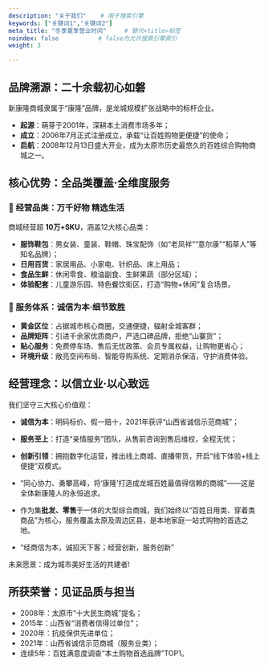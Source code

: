 ```yaml
---
description: "关于我们"    # 用于搜索引擎
keywords: ["关键词1","关键词2"]
meta_title: "冬季夏季营业时间"     # 替代<title>标签
noindex: false           # false为允许搜索引擎索引
weight: 3

---
```


## 品牌溯源：二十余载初心如磐  
新康隆商城隶属于“康隆”品牌，是龙城规模扩张战略中的标杆企业。  
- **起源**：萌芽于2001年，深耕本土消费市场多年；  
- **成立**：2006年7月正式注册成立，承载“让百姓购物更便捷”的使命；  
- **启航**：2008年12月13日盛大开业，成为太原市历史最悠久的百姓综合购物商城之一。  


## 核心优势：全品类覆盖·全维度服务  
### 🛒 经营品类：万千好物 精选生活  
商城经营超 **10万+SKU**，涵盖12大核心品类：  
- **服饰鞋包**：男女装、童装、鞋帽、珠宝配饰（如“老凤祥”“意尔康”“稻草人”等知名品牌）；  
- **日用百货**：家居用品、小家电、针织品、床上用品；  
- **食品生鲜**：休闲零食、粮油副食、生鲜果蔬（部分区域）；  
- **体验配套**：儿童游乐园、特色餐饮街区，打造“购物+休闲”复合场景。  

### 💁 服务体系：诚信为本·细节致胜  
- **黄金区位**：占据城市核心商圈，交通便捷，辐射全城客群；  
- **品牌矩阵**：引进千余家优质商户，严选口碑品牌，拒绝“山寨货”；  
- **贴心服务**：免费停车场、售后无忧政策、会员专属权益，让购物更省心；  
- **环境升级**：敞亮空间布局、智能导购系统、定期消杀保洁，守护消费体验。  


## 经营理念：以信立业·以心致远  
我们坚守三大核心价值观：  
- **诚信为本**：明码标价、假一赔十，2021年获评“山西省诚信示范商城”；  
- **服务至上**：打造“亲情服务”团队，从售前咨询到售后维权，全程无忧；  
- **创新引领**：拥抱数字化运营，推出线上商城、直播带货，开启“线下体验+线上便捷”双模式。  

- “同心协力、勇攀高峰，将‘康隆’打造成龙城百姓最值得信赖的商城”——这是全体新康隆人的永恒追求。  
- 作为集**批发、零售**于一体的大型综合商城，我们始终以“百姓日用类、穿着类商品”为核心，服务覆盖太原及周边区县，是本地家庭一站式购物的首选之地。
- “经商信为本，诚招天下客；经营创新，服务创新”  

 
未来愿景：成为城市美好生活的共建者!  
## 所获荣誉：见证品质与担当  
- 2008年：太原市“十大民生商城”提名；  
- 2015年：山西省“消费者信得过单位”；  
- 2020年：抗疫保供先进单位；  
- 2021年：山西省诚信示范商城（服务业类）；  
- 连续5年：百姓满意度调查“本土购物首选品牌”TOP1。  


